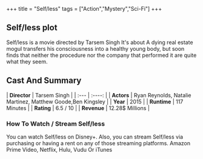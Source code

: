 +++
title = "Self/less"
tags = ["Action","Mystery","Sci-Fi"]
+++
## Self/less plot
Self/less is a movie directed by Tarsem Singh It's about A dying real estate mogul transfers his consciousness into a healthy young body, but soon finds that neither the procedure nor the company that performed it are quite what they seem.
## Cast And Summary
| **Director**      | Tarsem Singh |
    | :---        |    :----:   |
    |  **Actors** | Ryan Reynolds, Natalie Martinez, Matthew Goode,Ben Kingsley |
    | **Year**   | 2015    |
    |  **Runtime** | 117 Minutes |
    |  **Rating** | 6.5 / 10 | 
    |  **Revenue** | 12.28$ Millions |
### How To Watch / Stream Self/less
You can watch Self/less on Disney+.
Also, you can stream Self/less via purchasing or having a rent on any of those streaming platforms.
Amazon Prime Video, Netflix, Hulu, Vudu Or iTunes